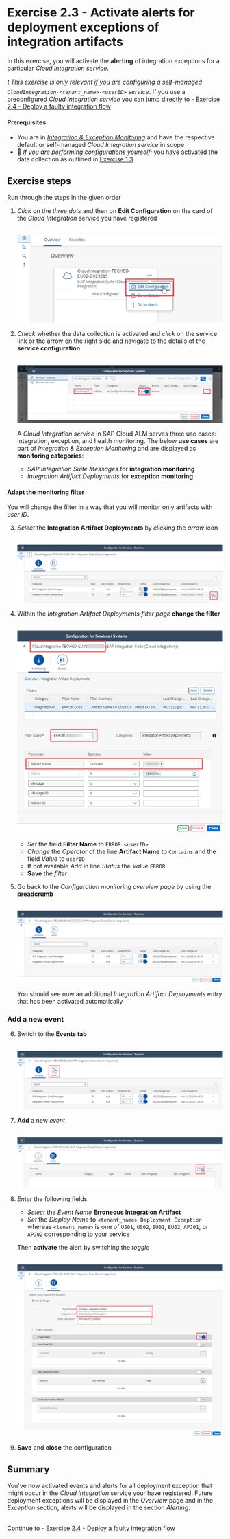 # Exercise 2.3 - Activate alerts for deployment exceptions of integration artifacts

In this exercise, you will activate the **alerting** of integration exceptions for a particular *Cloud Integration service*. 

 :heavy_exclamation_mark: *This exercise is only relevant if you are configuring a self-managed `CloudIntegration-<tenant_name>-<userID>` service*. If you use a preconfigured *Cloud Integration service* you can jump directly to - [Exercise 2.4 - Deploy a faulty integration flow](/exercises/ex2/ex24/)

#### Prerequisites:

- You are in [*Integration & Exception Monitoring*](https://teched22-cloudalm-003.eu10.alm.cloud.sap/shell/run?sap-ui-app-id=com.sap.crun.imapp.ui#/Home) and have the respective default or self-managed *Cloud Integration service* in scope
- :construction_worker: *If you are performing configurations yourself:* you have activated the data collection as outlined in [Exercise 1.3](/exercises/ex1/ex13/)

## Exercise steps

Run through the steps in the given order

1. *Click* on the *three dots* and then on **Edit Configuration** on the card of the *Cloud Integration* service you have registered

   <br>![](/exercises/ex1/images/IMOverviewEditConfiguration.png)

2. *Check* whether the data collection is activated and *click* on the service link or the arrow on the right side and navigate to the details of the **service configuration**

   <br>![](/exercises/ex2/images/IMExceptConfigSelectService.png)
   
    A *Cloud Integration service* in SAP Cloud ALM serves three use cases: integration, exception, and health monitoring. The below **use cases** are part of *Integration & Exception Monitoring* and are displayed as **monitoring categories**:
    
	- *SAP Integration Suite Messages* for **integration monitoring**
	- *Integration Artifact Deployments* for **exception monitoring**

#### Adapt the **monitoring filter**

You will change the filter in a way that you will monitor only artifacts with *user ID*.

3. *Select* the **Integration Artifact Deployments** by *clicking* the *arrow* icon

   <br>![](/exercises/ex2/images/IMExceptSelectUsecase.png)
   
4. Within the *Integration Artifact Deployments filter page* **change the filter** 

	<br>![](/exercises/ex2/images/IMExceptConfigAddFilter.png)

    - *Set* the field **Filter Name** to `ERROR <userID>`
    - *Change* the *Operator* of the line **Artifact Name** to `Contains` and the field *Value* to `userID`
    - If not available *Add* in line *Status* the *Value* `ERROR`
    - **Save** the *filter*

5. Go back to the *Configuration monitoring overview page* by using the **breadcrumb**

	<br>![](/exercises/ex2/images/IMExceptConfigAddFilterResult.png)
    
    You should see now an additional *Integration Artifact Deployments* entry that has been activated automatically
	
### Add a new event

6. Switch to the **Events tab**

	<br>![](/exercises/ex2/images/IMExceptConfigSwitchToEvents.png)

7. **Add** a new *event*

	<br>![](/exercises/ex2/images/IMExceptConfigAddEventButton.png)
	
8. *Enter* the following fields

    - *Select* the *Event Name* **Erroneous Integration Artifact**  
    - *Set* the *Display Name* to  `<tenant_name> Deployment Exception` whereas `<tenant_name>` is one of `US01`, `US02`, `EU01`, `EU02`, `APJ01`, or `APJ02` corresponding to your service
    
    Then **activate** the alert by switching the *toggle* 

	<br>![](/exercises/ex2/images/IMExceptConfigActivateAlert.png)
	
9. **Save** and **close** the configuration
   

## Summary

You've now activated events and alerts for all deployment exception that might occur in the *Cloud Integration* service your have registered. Future deployment exceptions will be displayed in the *Overview* page and in the *Exception* section, alerts will be displayed in the section *Alerting*.

<br>Continue to - [Exercise 2.4 - Deploy a faulty integration flow](/exercises/ex2/ex24/)
